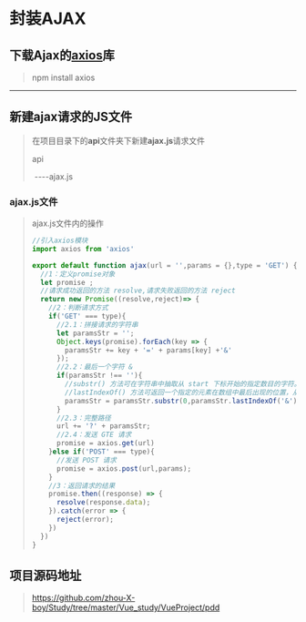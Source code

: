# 封装AJAX

## 下载Ajax的[axios](https://github.com/axios/axios)库

> npm install axios

------

## 新建ajax请求的JS文件

> 在项目目录下的**api**文件夹下新建**ajax.js**请求文件
>
> api
>
> ​	----ajax.js

### ajax.js文件

> ajax.js文件内的操作
>
> ```javascript
> //引入axios模块
> import axios from 'axios'
> 
> export default function ajax(url = '',params = {},type = 'GET') {
>   //1：定义promise对象
>   let promise ;
>   //请求成功返回的方法 resolve,请求失败返回的方法 reject
>   return new Promise((resolve,reject)=> {
>     //2：判断请求方式
>     if('GET' === type){
>       //2.1：拼接请求的字符串
>       let paramsStr = '';
>       Object.keys(promise).forEach(key => {
>         paramsStr += key + '=' + params[key] +'&'
>       });
>       //2.2：最后一个字符 &
>       if(paramsStr !== ''){
>         //substr() 方法可在字符串中抽取从 start 下标开始的指定数目的字符。
>         //lastIndexOf() 方法可返回一个指定的元素在数组中最后出现的位置，从该字符串的后面向前查找。
>         paramsStr = paramsStr.substr(0,paramsStr.lastIndexOf('&'))
>       }
>       //2.3：完整路径
>       url += '?' + paramsStr;
>       //2.4：发送 GTE 请求
>       promise = axios.get(url)
>     }else if('POST' === type){
>       //发送 POST 请求
>       promise = axios.post(url,params);
>     }
>     //3：返回请求的结果
>     promise.then((response) => {
>       resolve(response.data);
>     }).catch(error => {
>       reject(error);
>     })
>   })
> }
> 
> ```

## 项目源码地址

> https://github.com/zhou-X-boy/Study/tree/master/Vue_study/VueProject/pdd